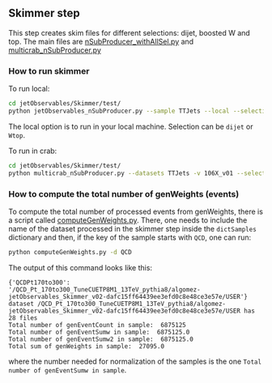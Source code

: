## Skimmer step


This step creates skim files for different selections: dijet, boosted W and top. The main files are [nSubProducer_withAllSel.py](python/nSubProducer_withAllSel.py) and [multicrab_nSubProducer.py](test/multicrab_nSubProducer.py)

### How to run skimmer

To run local:
```bash
cd jetObservables/Skimmer/test/
python jetObservables_nSubProducer.py --sample TTJets --local --selection dijet
```
The local option is to run in your local machine. Selection can be `dijet` or `Wtop`.

To run in crab:
```bash
cd jetObservables/Skimmer/test/
python multicrab_nSubProducer.py --datasets TTJets -v 106X_v01 --selection dijet
```

### How to compute the total number of genWeights (events)

To compute the total number of processed events from genWeights, there is a script called [computeGenWeights.py](test/computeGenWeights.py). There, one needs to include the name of the dataset processed in the skimmer step inside the `dictSamples` dictionary and then, if the key of the sample starts with `QCD`, one can run:

```bash
python computeGenWeights.py -d QCD
```

The output of this command looks like this:
```
{'QCDPt170to300': '/QCD_Pt_170to300_TuneCUETP8M1_13TeV_pythia8/algomez-jetObservables_Skimmer_v02-dafc15ff64439ee3efd0c8e48ce3e57e/USER'}
dataset /QCD_Pt_170to300_TuneCUETP8M1_13TeV_pythia8/algomez-jetObservables_Skimmer_v02-dafc15ff64439ee3efd0c8e48ce3e57e/USER has 28 files
Total number of genEventCount in sample:  6875125
Total number of genEventSumw in sample:  6875125.0
Total number of genEventSumw2 in sample:  6875125.0
Total sum of genWeights in sample:  27095.0
```
where the number needed for normalization of the samples is the one `Total number of genEventSumw in sample`.
